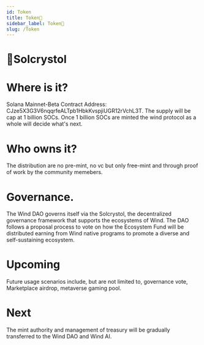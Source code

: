 ```yaml
---
id: Token
title: Token💎
sidebar_label: Token💎
slug: /Token
--- 
```


# 💎Solcrystol 

# Where is it?

Solana Mainnet-Beta Contract Address: CJze5X3G3V6nqqrfeALTpb1HbkKvspjiUGR12rVchL3T. 
The supply will be cap at 1 billion SOCs. Once 1 billion SOCs are minted the wind protocol as a whole will decide what's next. 

# Who owns it? 

The  distribution are no pre-mint, no vc but only free-mint and through proof of work by the community memebers.

# Governance.
  The Wind DAO governs itself via the Solcrystol, the decentralized governance framework that supports the ecosystems of Wind. The DAO follows a proposal process to vote on how the Ecosystem Fund will be distributed earning from Wind native programs to promote a diverse and self-sustaining ecosystem.

  # Upcoming

Future usage scenarios include, but are not limited to, governance vote, Marketplace airdrop, metaverse gaming pool.


  # Next

The mint authority and management of treasury  will be gradually transferred to the Wind DAO and Wind AI.